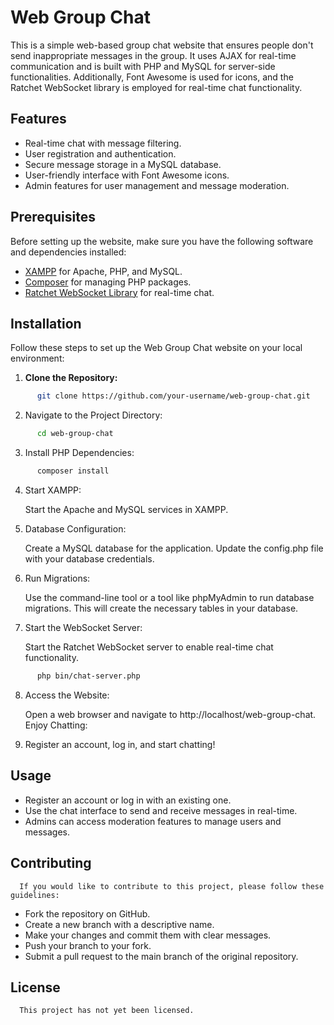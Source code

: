 # Web Group Chat

This is a simple web-based group chat website that ensures people don't send inappropriate messages in the group. It uses AJAX for real-time communication and is built with PHP and MySQL for server-side functionalities. Additionally, Font Awesome is used for icons, and the Ratchet WebSocket library is employed for real-time chat functionality.

## Features

- Real-time chat with message filtering.
- User registration and authentication.
- Secure message storage in a MySQL database.
- User-friendly interface with Font Awesome icons.
- Admin features for user management and message moderation.

## Prerequisites

Before setting up the website, make sure you have the following software and dependencies installed:

- [XAMPP](https://www.apachefriends.org/index.html) for Apache, PHP, and MySQL.
- [Composer](https://getcomposer.org/download/) for managing PHP packages.
- [Ratchet WebSocket Library](http://socketo.me/) for real-time chat.

## Installation

Follow these steps to set up the Web Group Chat website on your local environment:

1. **Clone the Repository:**

```bash
      git clone https://github.com/your-username/web-group-chat.git
```

2. Navigate to the Project Directory:

```bash
      cd web-group-chat
```
      
3. Install PHP Dependencies:

```bash
      composer install
```

4. Start XAMPP:

      Start the Apache and MySQL services in XAMPP.

5. Database Configuration:

      Create a MySQL database for the application.
      Update the config.php file with your database credentials.

6. Run Migrations:

      Use the command-line tool or a tool like phpMyAdmin to run database migrations. This will create the necessary tables in your database.

7. Start the WebSocket Server:

      Start the Ratchet WebSocket server to enable real-time chat functionality.
```bash
      php bin/chat-server.php
```

8. Access the Website:

      Open a web browser and navigate to http://localhost/web-group-chat.
      Enjoy Chatting:

9. Register an account, log in, and start chatting!

## Usage

* Register an account or log in with an existing one.
* Use the chat interface to send and receive messages in real-time.
* Admins can access moderation features to manage users and messages.
## Contributing

      If you would like to contribute to this project, please follow these guidelines:

- Fork the repository on GitHub.
- Create a new branch with a descriptive name.
- Make your changes and commit them with clear messages.
- Push your branch to your fork.
- Submit a pull request to the main branch of the original repository.

## License

      This project has not yet been licensed.

